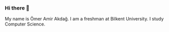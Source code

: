 ### Hi there 👋
My name is Ömer Amir Akdağ.
I am a freshman at Bilkent University.
I study Computer Science.

